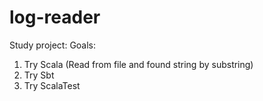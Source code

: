 # log-reader

Study project:
Goals:
1. Try Scala (Read from file and found string by substring)
2. Try Sbt
3. Try ScalaTest
